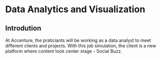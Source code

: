 # Data Analytics and Visualization
## Introdution
At Accenture, the praticiants will be working as a data analyst to meet different clients and projects. With this job simulation, the client is a new platform where content took center stage - Social Buzz. 
